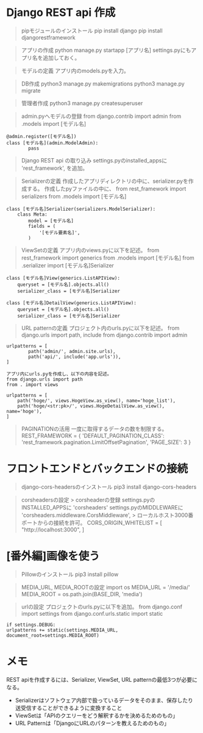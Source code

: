 # Django REST api 作成

> pipモジュールのインストール
	pip install django
	pip install djangorestframework

> アプリの作成
	python manage.py startapp [アプリ名]
	settings.pyにもアプリ名を追加しておく。

> モデルの定義
	アプリ内のmodels.pyを入力。

> DB作成
	python3 manage.py makemigrations
	python3 manage.py migrate

> 管理者作成
	python3 manage.py createsuperuser

> admin.pyへモデルの登録
	from django.contrib import admin
	from .models import [モデル名]

	@admin.register([モデル名])
	class [モデル名](admin.ModelAdmin):
			pass

> Django REST api の取り込み
	settings.pyのinstalled_appsに 'rest_framework', を追加。

> Serializerの定義
	作成したアプリディレクトリの中に、serializer.pyを作成する。
	作成したpyファイルの中に、
	from rest_framework import serializers
	from .models import [モデル名]

	class [モデル名]Serializer(serializers.ModelSerializer):
		class Meta:
			model = [モデル名]
			fields = (
				'[モデル要素名]',
			)

> ViewSetの定義
	アプリ内のviews.pyに以下を記述。
	from rest_framework import generics
	from .models import [モデル名]
	from .serializer import [モデル名]Serializer

	class [モデル名]View(generics.ListAPIView):
		queryset = [モデル名].objects.all()
		serializer_class = [モデル名]Serializer

	class [モデル名]DetailView(generics.ListAPIView):
		queryset = [モデル名].objects.all()
		serializer_class = [モデル名]Serializer

> URL patternの定義
	プロジェクト内のurls.pyに以下を記述。
	from django.urls import path, include
	from django.contrib import admin


	urlpatterns = [
			path('admin/', admin.site.urls),
			path('api/', include('app.urls')),
	]

	アプリ内にurls.pyを作成し、以下の内容を記述。
	from django.urls import path
	from . import views

	urlpatterns = [
		path('hoge/', views.HogeView.as_view(), name='hoge_list'),
		path('hoge/<str:pk>/', views.HogeDetailView.as_view(), name='hoge'),
	]
> PAGINATIONの活用
	一度に取得するデータの数を制限する。
	REST_FRAMEWORK = {
    'DEFAULT_PAGINATION_CLASS': 'rest_framework.pagination.LimitOffsetPagination',
    'PAGE_SIZE': 3
	}

# フロントエンドとバックエンドの接続

> django-cors-headersのインストール
	pip3 install django-cors-headers

> corsheadersの設定
	> corsheaderの登録
		settings.pyのINSTALLED_APPSに
		'corsheaders'
		settings.pyのMIDDLEWAREに
		'corsheaders.middleware.CorsMiddleware',
	> ローカルホスト3000番ポートからの接続を許可。
		CORS_ORIGIN_WHITELIST = [ "http://localhost:3000", ]


# [番外編]画像を使う
> Pillowのインストール
	pip3 install pillow

> MEDIA_URL, MEDIA_ROOTの設定
	import os
	MEDIA_URL = '/media/'
	MEDIA_ROOT = os.path.join(BASE_DIR, 'media')

> urlの設定
	プロジェクトのurls.pyに以下を追加。
	from django.conf import settings
	from django.conf.urls.static import static

	if settings.DEBUG:
    urlpatterns += static(settings.MEDIA_URL, document_root=settings.MEDIA_ROOT)


# メモ
REST apiを作成するには、Serializer, ViewSet, URL patternの最低3つが必要になる。
 - Serializerはソフトウェア内部で扱っているデータをそのまま、保存したり送受信することができるように変換すること
 - ViewSetは「APIのクエリーをどう解釈するかを決めるためのもの」
 - URL Patternは「DjangoにURLのパターンを教えるためのもの」